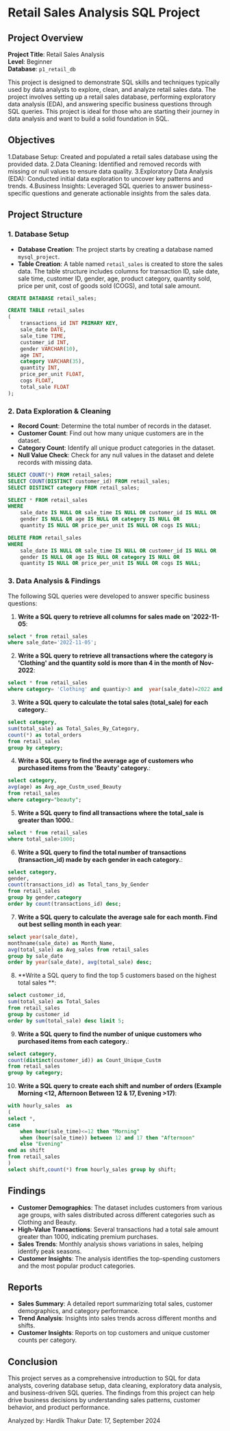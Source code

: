 # Retail Sales Analysis SQL Project

## Project Overview

**Project Title**: Retail Sales Analysis  
**Level**: Beginner  
**Database**: `p1_retail_db`

This project is designed to demonstrate SQL skills and techniques typically used by data analysts to explore, clean, and analyze retail sales data. The project involves setting up a retail sales database, performing exploratory data analysis (EDA), and answering specific business questions through SQL queries. This project is ideal for those who are starting their journey in data analysis and want to build a solid foundation in SQL.

## Objectives

1.Database Setup: Created and populated a retail sales database using the provided data.
2.Data Cleaning: Identified and removed records with missing or null values to ensure data quality.
3.Exploratory Data Analysis (EDA): Conducted initial data exploration to uncover key patterns and trends.
4.Business Insights: Leveraged SQL queries to answer business-specific questions and generate actionable insights from the sales data.

## Project Structure

### 1. Database Setup

- **Database Creation**: The project starts by creating a database named `mysql_project`.
- **Table Creation**: A table named `retail_sales` is created to store the sales data. The table structure includes columns for transaction ID, sale date, sale time, customer ID, gender, age, product category, quantity sold, price per unit, cost of goods sold (COGS), and total sale amount.

```sql
CREATE DATABASE retail_sales;

CREATE TABLE retail_sales
(
    transactions_id INT PRIMARY KEY,
    sale_date DATE,	
    sale_time TIME,
    customer_id INT,	
    gender VARCHAR(10),
    age INT,
    category VARCHAR(35),
    quantity INT,
    price_per_unit FLOAT,	
    cogs FLOAT,
    total_sale FLOAT
);
```

### 2. Data Exploration & Cleaning

- **Record Count**: Determine the total number of records in the dataset.
- **Customer Count**: Find out how many unique customers are in the dataset.
- **Category Count**: Identify all unique product categories in the dataset.
- **Null Value Check**: Check for any null values in the dataset and delete records with missing data.

```sql
SELECT COUNT(*) FROM retail_sales;
SELECT COUNT(DISTINCT customer_id) FROM retail_sales;
SELECT DISTINCT category FROM retail_sales;

SELECT * FROM retail_sales
WHERE 
    sale_date IS NULL OR sale_time IS NULL OR customer_id IS NULL OR 
    gender IS NULL OR age IS NULL OR category IS NULL OR 
    quantity IS NULL OR price_per_unit IS NULL OR cogs IS NULL;

DELETE FROM retail_sales
WHERE 
    sale_date IS NULL OR sale_time IS NULL OR customer_id IS NULL OR 
    gender IS NULL OR age IS NULL OR category IS NULL OR 
    quantity IS NULL OR price_per_unit IS NULL OR cogs IS NULL;
```

### 3. Data Analysis & Findings

The following SQL queries were developed to answer specific business questions:

1. **Write a SQL query to retrieve all columns for sales made on '2022-11-05**:
```sql
select * from retail_sales 
where sale_date='2022-11-05';
```

2. **Write a SQL query to retrieve all transactions where the category is 'Clothing' and the quantity sold is more than 4 in the month of Nov-2022**:
```sql
select * from retail_sales 
where category= 'Clothing' and quantiy>3 and  year(sale_date)=2022 and month(sale_date)=11;
```

3. **Write a SQL query to calculate the total sales (total_sale) for each category.**:
```sql
select category,
sum(total_sale) as Total_Sales_By_Category,
count(*) as total_orders 
from retail_sales 
group by category;
```

4. **Write a SQL query to find the average age of customers who purchased items from the 'Beauty' category.**:
```sql
select category, 
avg(age) as Avg_age_Custm_used_Beauty 
from retail_sales 
where category="beauty";
```

5. **Write a SQL query to find all transactions where the total_sale is greater than 1000.**:
```sql
select * from retail_sales 
where total_sale>1000;
```

6. **Write a SQL query to find the total number of transactions (transaction_id) made by each gender in each category.**:
```sql
select category,
gender,
count(transactions_id) as Total_tans_by_Gender 
from retail_sales 
group by gender,category 
order by count(transactions_id) desc;
```

7. **Write a SQL query to calculate the average sale for each month. Find out best selling month in each year**:
```sql
select year(sale_date),
monthname(sale_date) as Month_Name, 
avg(total_sale) as Avg_sales from retail_sales 
group by sale_date
order by year(sale_date), avg(total_sale) desc;
```

8. **Write a SQL query to find the top 5 customers based on the highest total sales **:
```sql
select customer_id,
sum(total_sale) as Total_Sales 
from retail_sales 
group by customer_id 
order by sum(total_sale) desc limit 5;
```

9. **Write a SQL query to find the number of unique customers who purchased items from each category.**:
```sql
select category,
count(distinct(customer_id)) as Count_Unique_Custm 
from retail_sales 
group by category;
```

10. **Write a SQL query to create each shift and number of orders (Example Morning <12, Afternoon Between 12 & 17, Evening >17)**:
```sql
with hourly_sales  as
(
select *,
case 
    when hour(sale_time)<=12 then "Morning"
    when (hour(sale_time)) between 12 and 17 then "Afternoon"
    else "Evening"
end as shift 
from retail_sales
)
select shift,count(*) from hourly_sales group by shift;
```

## Findings

- **Customer Demographics**: The dataset includes customers from various age groups, with sales distributed across different categories such as Clothing and Beauty.
- **High-Value Transactions**: Several transactions had a total sale amount greater than 1000, indicating premium purchases.
- **Sales Trends**: Monthly analysis shows variations in sales, helping identify peak seasons.
- **Customer Insights**: The analysis identifies the top-spending customers and the most popular product categories.

## Reports

- **Sales Summary**: A detailed report summarizing total sales, customer demographics, and category performance.
- **Trend Analysis**: Insights into sales trends across different months and shifts.
- **Customer Insights**: Reports on top customers and unique customer counts per category.

## Conclusion

This project serves as a comprehensive introduction to SQL for data analysts, covering database setup, data cleaning, exploratory data analysis, and business-driven SQL queries. The findings from this project can help drive business decisions by understanding sales patterns, customer behavior, and product performance.

Analyzed by: Hardik Thakur
Date: 17, September 2024
